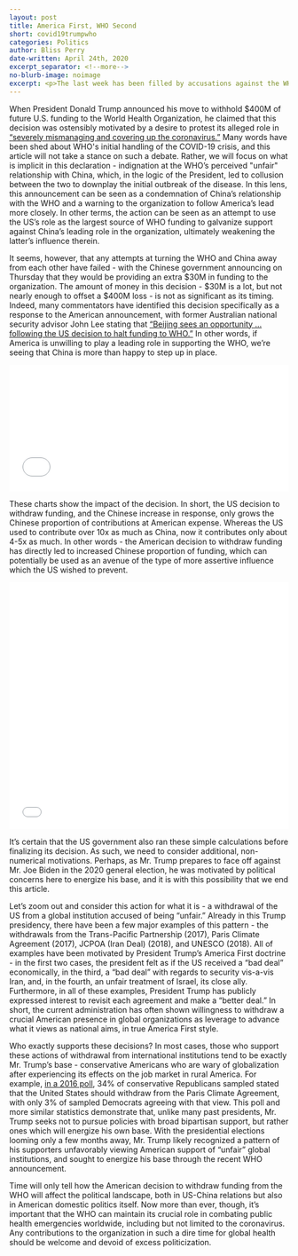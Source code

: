 ```yaml
---
layout: post
title: America First, WHO Second
short: covid19trumpwho
categories: Politics
author: Bliss Perry
date-written: April 24th, 2020
excerpt_separator: <!--more-->
no-blurb-image: noimage
excerpt: <p>The last week has been filled by accusations against the WHO by the US government, culminating in the withdrawal of $400M in funding. In this article, we explore the political motivations for the American disengagement with the WHO amidst a context of withdrawal from global institutions by the Trump administration.</p>
---
```


When President Donald Trump announced his move to withhold \$400M of future U.S. funding to the World Health Organization, he claimed that this decision was ostensibly motivated by a desire to protest its alleged role in [“severely mismanaging and covering up the coronavirus.”](https://twitter.com/WhiteHouse/status/1250194670031974400) Many words have been shed about WHO's initial handling of the COVID-19 crisis, and this article will not take a stance on such a debate. Rather, we will focus on what is implicit in this declaration - indignation at the WHO’s perceived "unfair" relationship with China, which, in the logic of the President, led to collusion between the two to downplay the initial outbreak of the disease. In this lens, this announcement can be seen as a condemnation of China’s relationship with the WHO and a warning to the organization to follow America’s lead more closely. In other terms, the action can be seen as an attempt to use the US’s role as the largest source of WHO funding to galvanize support against China’s leading role in the organization, ultimately weakening the latter’s influence therein.

It seems, however, that any attempts at turning the WHO and China away from each other have failed - with the Chinese government announcing on Thursday that they would be providing an extra $30M in funding to the organization. The amount of money in this decision - $30M is a lot, but not nearly enough to offset a \$400M loss - is not as significant as its timing. Indeed, many commentators have identified this decision specifically as a response to the American announcement, with former Australian national security advisor John Lee stating that [“Beijing sees an opportunity … following the US decision to halt funding to WHO.”](https://www.businessinsider.com/china-who-multimillion-dollar-contribution-political-power-move-2020-4) In other words, if America is unwilling to play a leading role in supporting the WHO, we’re seeing that China is more than happy to step up in place.

<iframe title="Contributions to the WHO in USD, 2019 and 2020 (projected)" aria-label="Table" id="datawrapper-chart-XUsAH" src="//datawrapper.dwcdn.net/XUsAH/1/" scrolling="no" frameborder="0" style="width: 0; min-width: 100% !important; border: none;" height="228"></iframe><script type="text/javascript">!function(){"use strict";window.addEventListener("message",function(a){if(void 0!==a.data["datawrapper-height"])for(var e in a.data["datawrapper-height"]){var t=document.getElementById("datawrapper-chart-"+e)||document.querySelector("iframe[src*='"+e+"']");t&&(t.style.height=a.data["datawrapper-height"][e]+"px")}})}();
</script>

These charts show the impact of the decision. In short, the US decision to withdraw funding, and the Chinese increase in response, only grows the Chinese proportion of contributions at American expense. Whereas the US used to contribute over 10x as much as China, now it contributes only about 4-5x as much. In other words - the American decision to withdraw funding has directly led to increased Chinese proportion of funding, which can potentially be used as an avenue of the type of more assertive influence which the US wished to prevent.

<iframe title="Sources of Funding to the WHO, 2019 and 2020 (Projected)" aria-label="Interactive pie chart" id="datawrapper-chart-YGXWb" src="//datawrapper.dwcdn.net/YGXWb/1/" scrolling="no" frameborder="0" style="width: 0; min-width: 100% !important; border: none;" height="445"></iframe><script type="text/javascript">!function(){"use strict";window.addEventListener("message",function(a){if(void 0!==a.data["datawrapper-height"])for(var e in a.data["datawrapper-height"]){var t=document.getElementById("datawrapper-chart-"+e)||document.querySelector("iframe[src*='"+e+"']");t&&(t.style.height=a.data["datawrapper-height"][e]+"px")}})}();
</script>

It’s certain that the US government also ran these simple calculations before finalizing its decision. As such, we need to consider additional, non-numerical motivations. Perhaps, as Mr. Trump prepares to face off against Mr. Joe Biden in the 2020 general election, he was motivated by political concerns here to energize his base, and it is with this possibility that we end this article.

Let’s zoom out and consider this action for what it is - a withdrawal of the US from a global institution accused of being “unfair.” Already in this Trump presidency, there have been a few major examples of this pattern - the withdrawals from the Trans-Pacific Partnership (2017), Paris Climate Agreement (2017), JCPOA (Iran Deal) (2018), and UNESCO (2018). All of examples have been motivated by President Trump’s America First doctrine - in the first two cases, the president felt as if the US received a “bad deal” economically, in the third, a “bad deal” with regards to security vis-a-vis Iran, and, in the fourth, an unfair treatment of Israel, its close ally. Furthermore, in all of these examples, President Trump has publicly expressed interest to revisit each agreement and make a “better deal.” In short, the current administration has often shown willingness to withdraw a crucial American presence in global organizations as leverage to advance what it views as national aims, in true America First style.

Who exactly supports these decisions? In most cases, those who support these actions of withdrawal from international institutions tend to be exactly Mr. Trump’s base - conservative Americans who are wary of globalization after experiencing its effects on the job market in rural America. For example, [in a 2016 poll](https://climatecommunication.yale.edu/visualizations-data/registered-voters-say-us-participate-paris-agreement/), 34% of conservative Republicans sampled stated that the United States should withdraw from the Paris Climate Agreement, with only 3% of sampled Democrats agreeing with that view. This poll and more similar statistics demonstrate that, unlike many past presidents, Mr. Trump seeks not to pursue policies with broad bipartisan support, but rather ones which will energize his own base. With the presidential elections looming only a few months away, Mr. Trump likely recognized a pattern of his supporters unfavorably viewing American support of “unfair” global institutions, and sought to energize his base through the recent WHO announcement.

Time will only tell how the American decision to withdraw funding from the WHO will affect the political landscape, both in US-China relations but also in American domestic politics itself. Now more than ever, though, it’s important that the WHO can maintain its crucial role in combating public health emergencies worldwide, including but not limited to the coronavirus. Any contributions to the organization in such a dire time for global health should be welcome and devoid of excess politicization.
